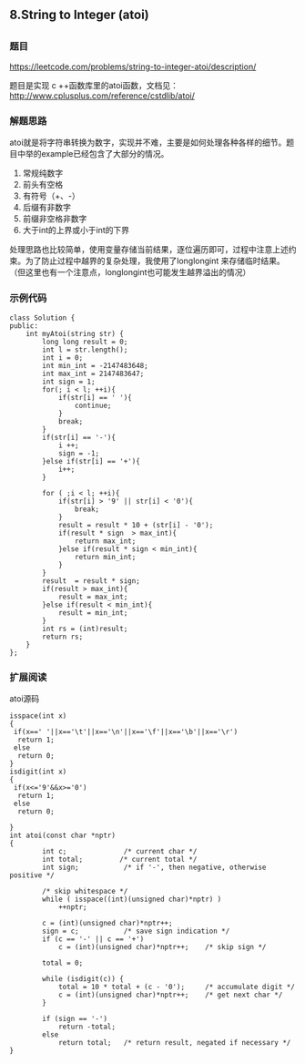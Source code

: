## 8.String to Integer (atoi)     

## 

### 题目

https://leetcode.com/problems/string-to-integer-atoi/description/

题目是实现 c ++函数库里的atoi函数，文档见：http://www.cplusplus.com/reference/cstdlib/atoi/

### 解题思路

atoi就是将字符串转换为数字，实现并不难，主要是如何处理各种各样的细节。题目中举的example已经包含了大部分的情况。



1. 常规纯数字
2. 前头有空格
3. 有符号（+、-）
4. 后缀有非数字
5. 前缀非空格非数字
6. 大于int的上界或小于int的下界

处理思路也比较简单，使用变量存储当前结果，逐位遍历即可，过程中注意上述约束。为了防止过程中越界的复杂处理，我使用了longlongint 来存储临时结果。（但这里也有一个注意点，longlongint也可能发生越界溢出的情况）



### 示例代码

```
class Solution {
public:
    int myAtoi(string str) {
        long long result = 0;
        int l = str.length();
        int i = 0;
        int min_int = -2147483648;
        int max_int = 2147483647;
        int sign = 1;
        for(; i < l; ++i){
            if(str[i] == ' '){
                continue;
            }
            break;
        }
        if(str[i] == '-'){
            i ++;
            sign = -1;
        }else if(str[i] == '+'){
            i++;
        }

        for ( ;i < l; ++i){
            if(str[i] > '9' || str[i] < '0'){
                break;
            }
            result = result * 10 + (str[i] - '0');
            if(result * sign  > max_int){
                return max_int;
            }else if(result * sign < min_int){
                return min_int;
            }
        }
        result  = result * sign;
        if(result > max_int){
            result = max_int;
        }else if(result < min_int){
            result = min_int;
        }
        int rs = (int)result;
        return rs;    
    }
};
```



### 扩展阅读

atoi源码 

```
isspace(int x)
{
 if(x==' '||x=='\t'||x=='\n'||x=='\f'||x=='\b'||x=='\r')
  return 1;
 else  
  return 0;
}
isdigit(int x)
{
 if(x<='9'&&x>='0')         
  return 1; 
 else 
  return 0;
 
}
int atoi(const char *nptr)
{
        int c;              /* current char */
        int total;         /* current total */
        int sign;           /* if '-', then negative, otherwise positive */
 
        /* skip whitespace */
        while ( isspace((int)(unsigned char)*nptr) )
            ++nptr;
 
        c = (int)(unsigned char)*nptr++;
        sign = c;           /* save sign indication */
        if (c == '-' || c == '+')
            c = (int)(unsigned char)*nptr++;    /* skip sign */
 
        total = 0;
 
        while (isdigit(c)) {
            total = 10 * total + (c - '0');     /* accumulate digit */
            c = (int)(unsigned char)*nptr++;    /* get next char */
        }
 
        if (sign == '-')
            return -total;
        else
            return total;   /* return result, negated if necessary */
}

```

